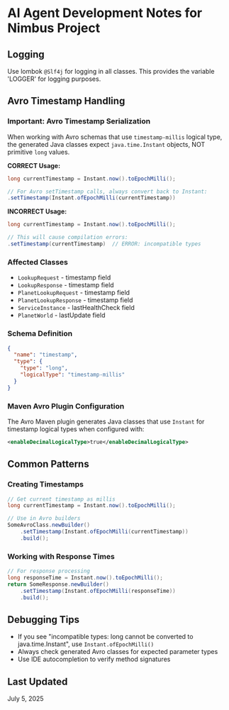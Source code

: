 # AI Agent Development Notes for Nimbus Project

## Logging

Use lombok `@Slf4j` for logging in all 
classes. This provides the variable 'LOGGER' for logging purposes.

## Avro Timestamp Handling

### Important: Avro Timestamp Serialization

When working with Avro schemas that use `timestamp-millis` logical type, the generated Java classes expect `java.time.Instant` objects, NOT primitive `long` values.

**CORRECT Usage:**
```java
long currentTimestamp = Instant.now().toEpochMilli();

// For Avro setTimestamp calls, always convert back to Instant:
.setTimestamp(Instant.ofEpochMilli(currentTimestamp))
```

**INCORRECT Usage:**
```java
long currentTimestamp = Instant.now().toEpochMilli();

// This will cause compilation errors:
.setTimestamp(currentTimestamp)  // ERROR: incompatible types
```

### Affected Classes
- `LookupRequest` - timestamp field
- `LookupResponse` - timestamp field  
- `PlanetLookupRequest` - timestamp field
- `PlanetLookupResponse` - timestamp field
- `ServiceInstance` - lastHealthCheck field
- `PlanetWorld` - lastUpdate field

### Schema Definition
```json
{
  "name": "timestamp",
  "type": {
    "type": "long",
    "logicalType": "timestamp-millis"
  }
}
```

### Maven Avro Plugin Configuration
The Avro Maven plugin generates Java classes that use `Instant` for timestamp logical types when configured with:
```xml
<enableDecimalLogicalType>true</enableDecimalLogicalType>
```

## Common Patterns

### Creating Timestamps
```java
// Get current timestamp as millis
long currentTimestamp = Instant.now().toEpochMilli();

// Use in Avro builders
SomeAvroClass.newBuilder()
    .setTimestamp(Instant.ofEpochMilli(currentTimestamp))
    .build();
```

### Working with Response Times
```java
// For response processing
long responseTime = Instant.now().toEpochMilli();
return SomeResponse.newBuilder()
    .setTimestamp(Instant.ofEpochMilli(responseTime))
    .build();
```

## Debugging Tips
- If you see "incompatible types: long cannot be converted to java.time.Instant", use `Instant.ofEpochMilli()`
- Always check generated Avro classes for expected parameter types
- Use IDE autocompletion to verify method signatures

## Last Updated
July 5, 2025

